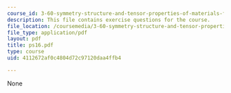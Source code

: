 ```yaml
---
course_id: 3-60-symmetry-structure-and-tensor-properties-of-materials-fall-2005
description: This file contains exercise questions for the course.
file_location: /coursemedia/3-60-symmetry-structure-and-tensor-properties-of-materials-fall-2005/4112672af0c4804d72c97120daa4ffb4_ps16.pdf
file_type: application/pdf
layout: pdf
title: ps16.pdf
type: course
uid: 4112672af0c4804d72c97120daa4ffb4

---
```

None